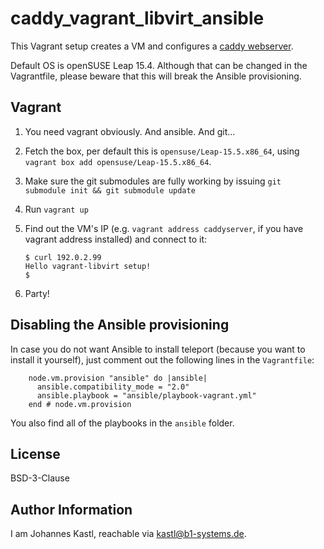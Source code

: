 # caddy_vagrant_libvirt_ansible

This Vagrant setup creates a VM and configures a [caddy
webserver](https://caddyserver.com/).

Default OS is openSUSE Leap 15.4. Although that can be changed in the
Vagrantfile, please beware that this will break the Ansible provisioning.

## Vagrant

1. You need vagrant obviously. And ansible. And git...
1. Fetch the box, per default this is `opensuse/Leap-15.5.x86_64`, using
   `vagrant box add opensuse/Leap-15.5.x86_64`.
1. Make sure the git submodules are fully working by issuing `git submodule init
   && git submodule update`
1. Run `vagrant up`
1. Find out the VM's IP (e.g. `vagrant address caddyserver`, if you have vagrant
   address installed) and connect to it:

   ```
   $ curl 192.0.2.99
   Hello vagrant-libvirt setup!
   $
   ```

1. Party!

## Disabling the Ansible provisioning

In case you do not want Ansible to install teleport (because you want to install
it yourself), just comment out the following lines in the `Vagrantfile`:

```hcl
    node.vm.provision "ansible" do |ansible|
      ansible.compatibility_mode = "2.0"
      ansible.playbook = "ansible/playbook-vagrant.yml"
    end # node.vm.provision
```

You also find all of the playbooks in the `ansible` folder.

## License

BSD-3-Clause

## Author Information

I am Johannes Kastl, reachable via kastl@b1-systems.de.

